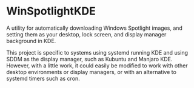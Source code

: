 # WinSpotlightKDE
A utility for automatically downloading Windows Spotlight images, and setting them as your desktop, lock screen, and display manager background in KDE.

This project is specific to systems using systemd running KDE and using SDDM as the display manager, such as Kubuntu and Manjaro KDE. However, with a little work, it could easily be modified to work with other desktop environments or display managers, or with an alternative to systemd timers such as cron.
